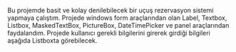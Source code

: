 Bu projemde basit ve kolay denilebilecek bir uçuş rezervasyon sistemi yapmaya çalıştım. 
Projede windows form araçlarından olan Label, Textbox, Listbox, MaskedTextBox, PictureBox, DateTimePicker ve panel araçlarından faydalandım.
Projede kullanıcı gerekli bilgilerini girerek girdiği bilgileri aşağıda Listboxta görebilecek.
